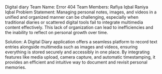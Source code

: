 Digital diary
Team Name: Error 404
Team Members: 
  Rafiya Iqbal
  Raniya Iqbal
Problem Statement:
Managing personal notes, images, and videos in a unified and organized manner can be challenging, especially when traditional diaries or scattered digital tools fail to integrate multimedia content effectively. This lack of organization can lead to inefficiencies and the inability to reflect on personal growth over time.

Solution:
A Digital Diary application offers a seamless platform to record text entries alongside multimedia such as images and videos, ensuring everything is stored securely and accessibly in one place. By integrating features like media upload, camera capture, and automatic timestamping, it provides an efficient and intuitive way to document and revisit personal memories.
